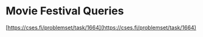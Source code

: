 # Movie Festival Queries

[https://cses.fi/problemset/task/1664](https://cses.fi/problemset/task/1664)
